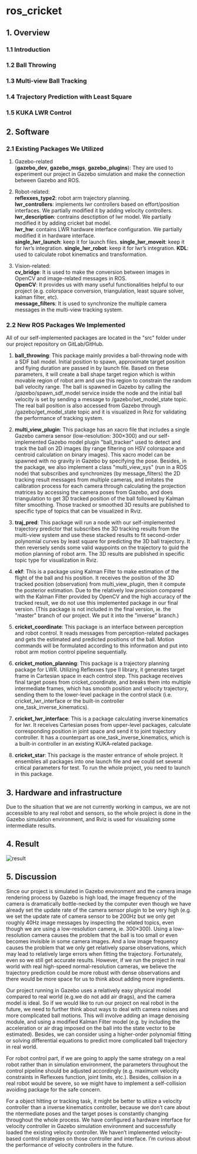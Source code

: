 # ros_cricket
## 1. Overview
### 1.1 Introduction

### 1.2 Ball Throwing


### 1.3 Multi-view Ball Tracking

### 1.4 Trajectory Prediction with Least Square

### 1.5 KUKA LWR Control


## 2. Software
### 2.1 Existing Packages We Utilized
1) Gazebo-related\
(**gazebo_dev**, **gazebo_msgs**, **gazebo_plugins**): They are used to experiment our project in Gazebo simulation and make the connection between Gazebo and ROS.

2) Robot-related:\
**reflexxes_type2**: robot arm trajectory planning.\
**lwr_controllers**: implements lwr controllers based on effort/position interfaces. We partially modified it by adding velocity controllers.\
**lwr_description**: contrains desctiption of lwr model. We partially modified it by adding cricket bat model.\
**lwr_hw**: contains LWR hardware interface configuration. We partially modified it in hardware interface.\
**single_lwr_launch**: keep it for launch files.
**single_lwr_moveit**: keep it for lwr’s integration.
**single_lwr_robot**: keep it for lwr’s integration.
**KDL**: used to calculate robot kinematics and transformation.

3) Vision-related:\
**cv_bridge**: It is used to make the conversion between images in OpenCV and image-related messages in ROS.\
**OpenCV**: It provides us with many useful functionalities helpful to our project (e.g. colorspace conversion, triangulation, least square solver, kalman filter, etc).\
**message_filters**: It is used to synchronize the multiple camera messages in the multi-view tracking system.

### 2.2 New ROS Packages We Implemented

All of our self-implemented packages are located in the "src" folder under our project repository on GitLab/GitHub.

1) **ball_throwing**: This package mainly provides a ball-throwing node with a SDF ball model.
Initial position to spawn, approximate target position and flying duration are passed in by launch file. Based on these parameters, it will create a ball shape target region which is within movable region of robot arm and use this region to constrain the random ball velocity range. The ball is spawned in Gazebo by calling the /gazebo/spawn_sdf_model service inside the node and the initial ball velocity is set by sending a message to /gazebo/set_model_state topic. The real ball position is also accessed from Gazebo through /gazebo/get_model_state topic and it is visualized in Rviz for validating the performance of tracking system.

2) **multi_view_plugin**: This package has an xacro file that includes a single Gazebo camera sensor (low-resolution: 300×300) and our self-implemented Gazebo model plugin "ball_tracker" used to detect and track the ball on 2D images (by range filtering on HSV colorspace and centroid calculation on binary images). This xacro model can be spawned with no gravity in Gazebo by specifying the pose. Besides, in the package, we also implement a class "multi_view_sys" (run in a ROS node) that subscribes and synchronizes (by message_filters) the 2D tracking result messages from multiple cameras, and imitates the calibration process for each camera through calculating the projection matrices by accessing the camera poses from Gazebo, and does triangulation to get 3D tracked position of the ball followed by Kalman filter smoothing. Those tracked or smoothed 3D results are published to specific type of topics that can be visualized in Rviz.

3) **traj_pred**: This package will run a node with our self-implemented trajectory predictor that subscribes the 3D tracking results from the multi-view system and use these stacked results to fit second-order polynomial curves by least square for predicting the 3D ball trajectory. It then reversely sends some valid waypoints on the trajectory to guid the motion planning of robot arm. The 3D results are published in specific topic type for visualization in Rviz.

4) **ekf**: This is a package using Kalman Filter to make estimation of the flight of the ball and his position. It receives the position of the 3D tracked position (observation) from multi_view_plugin, then it compute the posterior estimation. Due to the relatively low precision compared with the Kalman Filter provided by OpenCV and the high accuracy of the tracked result, we do not use this implemented package in our final version. (This package is not included in the final version, ie. the "master" branch of our project. We put it into the "inverse" branch.)

5) **cricket_coordinate**: This package is an interface between perception and robot control. It reads messages from perception-related packages and gets the estimated and predicted positions of the ball. Motion commands will be formulated according to this information and put into robot arm motion control pipeline sequentially.

6) **cricket_motion_planning**: This package is a trajectory planning package for LWR. Utilizing Reflexxes type II library, it generates target frame in Cartesian space in each control step. This package receives final target poses from cricket_coordinate, and breaks them into multiple intermediate frames, which has smooth position and velocity trajectory, sending them to the lower-level package in the control stack (i.e. cricket_lwr_interface or the built-in controller one_task_inverse_kinematics).

7) **cricket_lwr_interface**: This is a package calculating inverse kinematics for lwr. It receives Cartesian poses from upper-level packages, calculate corresponding position in joint space and send it to joint trajectory controller. It has a counterpart as one_task_inverse_kinematics, which is a built-in controller in an existing KUKA-related package.

8) **cricket_star**: This package is the master entrance of whole project. It ensembles all packages into one launch file and we could set several critical parameters for test. To run the whole project, you need to launch in this package.

## 3. Hardware and infrastructure
Due to the situation that we are not currently working in campus, we are not accessible to any real robot and sensors, so the whole project is done in the Gazebo simulation environment, and Rviz is used for visualizing some intermediate results.

## 4. Result
![result](https://github.com/panshim/ros_cricket/blob/master/reports/KUKA_cricket.gif)

## 5. Discussion
Since our project is simulated in Gazebo environment and the camera image rendering process by Gazebo is high load, the image frequency of the camera is dramatically bottle-necked by the computer even though we have already set the update rate of the camera sensor plugin to be very high (e.g. we set the update rate of camera sensor to be 200Hz but we only get roughly 40Hz image messages by inspecting the related topics, even though we are using a low-resolution camera, ie. 300×300). Using a low-resolution camera causes the problem that the ball is too small or even becomes invisible in some camera images. And a low image frequency causes the problem that we only get relatively sparse observations, which may lead to relatively large errors when fitting the trajectory. Fortunately, even so we still get accurate results. However, if we run the project in real world with real high-speed normal-resolution cameras, we believe the trajectory prediction could be more robust with dense observations and there would be more space for us to think about adding more ingredients.

Our project running in Gazebo uses a relatively easy physical model compared to real world (e.g.we do not add air drags), and the camera model is ideal. So if we would like to run our project on real robot in the future, we need to further think about ways to deal with camera noises and more complicated ball motions. This will involve adding an image denoising module, and using a modified Kalman Filter model (e.g. by including the acceleration or air drag imposed on the ball
into the state vector to be estimated). Besides, we can consider using a higher-order polynomial fitting or solving differential equations to predict more complicated ball trajectory in real world.

For robot control part, if we are going to apply the same strategy on a real robot rather than in simulation environment, the parameters throughout the control pipeline should be adjusted accordingly (e.g. maximum velocity constraints in Reflexxes function, joint limits, etc.). Besides, collision in a real robot would be severe, so we might have to implement a self-collision avoiding package for the safe concern.

For a object hitting or tracking task, it might be better to utilize a velocity controller than a inverse kinematics controller, because we don’t care about the ntermediate poses and the target poses is constantly changing throughout the whole process. We have configured a hardware interface for velocity controller in Gazebo simulation environment and successfully loaded the existing velocity controller. We haven’t implemented velocity-based control strategies on those controller and interface. I’m curious about the performance of velocity controllers in the future.